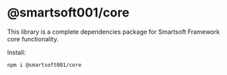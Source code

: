 # @smartsoft001/core

This library is a complete dependencies package for Smartsoft Framework core functionality.

Install:

`npm i @smartsoft001/core`
